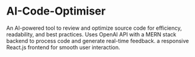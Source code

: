 # AI-Code-Optimiser
 An AI-powered tool to review and optimize source  code for efficiency, readability, and best practices. Uses OpenAI API with a MERN stack backend to process  code and generate real-time feedback.  a responsive React.js frontend for smooth user interaction. 
